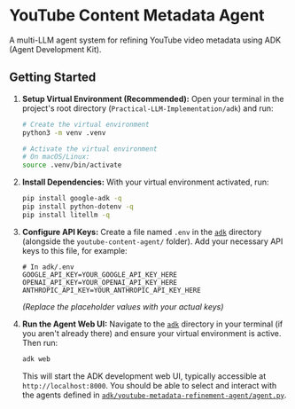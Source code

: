 # YouTube Content Metadata Agent

A multi-LLM agent system for refining YouTube video metadata using ADK (Agent Development Kit).

## Getting Started

1.  **Setup Virtual Environment (Recommended):**
    Open your terminal in the project's root directory (`Practical-LLM-Implementation/adk`) and run:
    ```bash
    # Create the virtual environment
    python3 -m venv .venv

    # Activate the virtual environment
    # On macOS/Linux:
    source .venv/bin/activate
    ```


2.  **Install Dependencies:**
    With your virtual environment activated, run:
    ```bash
    pip install google-adk -q
    pip install python-dotenv -q
    pip install litellm -q
    ```

3.  **Configure API Keys:**
    Create a file named `.env` in the [`adk`](adk ) directory (alongside the `youtube-content-agent/` folder). Add your necessary API keys to this file, for example:
    ```dotenv
    # In adk/.env
    GOOGLE_API_KEY=YOUR_GOOGLE_API_KEY_HERE
    OPENAI_API_KEY=YOUR_OPENAI_API_KEY_HERE
    ANTHROPIC_API_KEY=YOUR_ANTHROPIC_API_KEY_HERE
    ```
    *(Replace the placeholder values with your actual keys)*

4.  **Run the Agent Web UI:**
    Navigate to the [`adk`](adk ) directory in your terminal (if you aren't already there) and ensure your virtual environment is active. Then run:
    ```bash
    adk web
    ```
    This will start the ADK development web UI, typically accessible at `http://localhost:8000`. You should be able to select and interact with the agents defined in [`adk/youtube-metadata-refinement-agent/agent.py`](adk/youtube-metadata-refinement-agent/agent.py ).